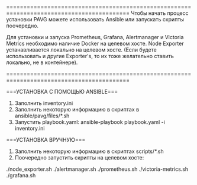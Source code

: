 ==========================================================================================
Чтобы начать процесс установки PAVG можете использовать Ansible или запускать скрипты поочередно.

Для установки и запуска Prometheus, Grafana, Alertmanager и Victoria Metrics необходимо наличие Docker на целевом хосте.
Node Exporter устанавливается локально на целевом хосте.
(Если будете использовать и другие Exporter's, то их тоже желательно ставить локально, не в контейнере).

==========================================================================================

===УСТАНОВКА С ПОМОЩЬЮ ANSIBLE===
1. Заполнить inventory.ini
2. Заполнить некоторую информацию в скриптах в ansible/pavg/files/*.sh
3. Запустить playbook.yaml:
ansible-playbook playbook.yaml -i inventory.ini

===УСТАНОВКА ВРУЧНУЮ===
1. Заполнить некоторую информацию в скриптах scripts/*.sh
2. Поочередно запустить скрипты на целевом хосте:

./node_exporter.sh
./alertmanager.sh
./prometheus.sh
./victoria-metrics.sh
./grafana.sh
